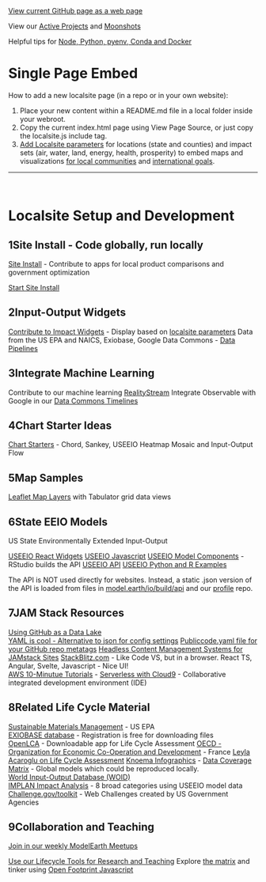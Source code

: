 <div class="showGit">
<a href="https://model.earth/community/start/">View current GitHub page as a web page</a>
</div>

View our [Active Projects](../../projects) and [Moonshots](../../community/projects)


Helpful tips for [Node, Python, pyenv, Conda and Docker](https://model.earth/io/coders/python/)


# Single Page Embed

How to add a new localsite page (in a repo or in your own website):

1. Place your new content within a README.md file in a local folder inside your webroot. 
2. Copy the current index.html page using View Page Source, or just copy the localsite.js include tag.
3. [Add Localsite parameters](../) for locations (state and counties) and impact sets (air, water, land, energy, health, prosperity) to embed maps and visualizations [for local communities](/io/communities/) and [international goals](/data-commons/dist).

____
<br>

# Localsite Setup and Development

## <span class="num">1</span><span class="txt">Site Install - Code globally, run locally</span>

<a href="../../localsite/start/steps/">Site Install</a> - Contribute to apps for local product comparisons and government optimization
<!--
&bullet; <a href="/apps/">Our Apps Folder</a> - Customize JQuery pages
&bullet; <a href="../challenge/">Sustainable Communities Web Challenge</a><br>
&bullet; <a href="../challenge/how/">How to Create a Local Site Page</a><br>
--> 

<a href="../../localsite/start/steps/" class="btn btn-success">Start Site Install</a>


## <span class="num">2</span><span class="txt">Input-Output Widgets</span>
<a href="../../io/charts/">Contribute to Impact Widgets</a> - Display based on [localsite parameters](../) 
Data from the US EPA and NAICS, Exiobase, Google Data Commons - [Data Pipelines](/data-pipeline/)


## <span class="num">3</span><span class="txt">Integrate Machine Learning</span>
Contribute to our machine learning [RealityStream](../../RealityStream/)
Integrate Observable with Google in our <a href="/data-commons/docs/data/">Data Commons Timelines</a>

## <span class="num">4</span><span class="txt">Chart Starter Ideas</span>
[Chart Starters](../../community/start/charts) - Chord, Sankey, USEEIO Heatmap Mosaic and Input-Output Flow


## <span class="num">5</span><span class="txt">Map Samples</span>
[Leaflet Map Layers](../../community/start/maps#geoview=state&state=CA) with Tabulator grid data views

## <span class="num">6</span><span class="txt">State EEIO Models</span>

US State Environmentally Extended Input-Output

[USEEIO React Widgets](../../io/charts)
[USEEIO Javascript](../../../useeio.js/footprint/)
[USEEIO Model Components](https://github.com/USEPA/useeior/blob/master/format_specs/Model.md) - RStudio builds the API
[USEEIO API](https://github.com/usepa/useeio_api/)
[USEEIO Python and R Examples](../../community/resources/useeio)

The API is NOT used directly for websites.
Instead, a static .json version of the API is loaded from files in [model.earth/io/build/api](https://github.com/ModelEarth/io/tree/main/build/api) and our [profile](http://model.earth/profile) repo.


## <span class="num">7</span><span class="txt">JAM Stack Resources</span>

[Using GitHub as a Data Lake](https://dzone.com/articles/using-github-as-a-data-lake)  
[YAML is cool - Alternative to json for config settings](https://www.educative.io/blog/yaml-tutorial)
[Publiccode.yaml file for your GitHub repo metatags](https://github.com/publiccodeyml/publiccode.yml)
[Headless Content Management Systems for JAMstack Sites](https://jamstack.org/headless-cms/)
[StackBlitz.com](https://stackblitz.com/) - Like Code VS, but in a browser. React TS, Angular, Svelte, Javascript - Nice UI!  
[AWS 10-Minutue Tutorials](https://aws.amazon.com/getting-started/tutorials/?awsf.getting-started-content=use-case-tmt%23websites-apps) - [Serverless with Cloud9](https://aws.amazon.com/getting-started/tutorials/build-serverless-app-codestar-cloud9/?trk=gs_card) - Collaborative integrated development environment (IDE)

<!--
[Netlify Gatsby Starter](https://github.com/netlify-templates/gatsby-starter-netlify-cms) - [Gatsby](https://www.gatsbyjs.org/)    

**VueJS**  
[Element Table](https://element.bootstrap-table.com/examples/)  
[Build a Vue App with Google Firebase Authentication and Firestore Database](https://blog.bitsrc.io/build-a-vue-app-with-firebase-authentication-and-database-e7d6816f79af)  
[Frappe/ERPNext](https://frappe.io/frappejs/docs/client/index.md), 
[VuePress](https://vuepress.vuejs.org/), 
[Gridsome](https://gridsome.org/), 
[Nuxt](https://nuxtjs.org/).&nbsp;  

**Google Flutter**  
[Flutter - apps for mobile, web and desktop](https://flutter.dev/)  
[Flutter/Dart samples in HTML](https://gallery.flutter.dev/)
-->



## <span class="num">8</span><span class="txt">Related Life Cycle Material</span>

<!--
There is growing trend across industry to trace the entire supply chain. 
Responsible sourcing allows manufacturers to...
-->

[Sustainable Materials Management](https://www.epa.gov/smm) - US EPA  
[EXIOBASE database](https://www.exiobase.eu/) - Registration is free for downloading files  
[OpenLCA](https://www.openlca.org/) - Downloadable app for Life Cycle Assessment
[OECD - Organization for Economic Co-Operation and Development](https://www.oecd.org/sti/ind/measuring-trade-in-value-added.htm) - France
[Leyla Acaroglu on Life Cycle Assessment](https://medium.com/disruptive-design/a-guide-to-life-cycle-thinking-b762ab49bce3)
[Knoema Infographics](https://knoema.com/infographics) - [Data Coverage Matrix](https://knoema.com/atlas/matrix) - Global models which could be reproduced locally.  
[World Input-Output Database (WOID)](http://www.wiod.org/otherdb)  
[IMPLAN Impact Analysis](https://implanhelp.zendesk.com/hc/en-us/articles/360039284273-Environmental-Data) - 8 broad categories using USEEIO model data  
[Challenge.gov/toolkit](https://www.challenge.gov/toolkit/) - Web Challenges created by US Government Agencies

## <span class="num">9</span><span class="txt">Collaboration and Teaching</span>

[Join in our weekly ModelEarth Meetups](/io/coders/)


[Use our Lifecycle Tools for Research and Teaching](/io/learn/)
Explore [the matrix](/io/about/matrix/) and tinker using [Open Footprint Javascript](/useeio.js/footprint/)

<!-- 
Expensive European Exiobase
https://simapro.com/products/exiobase-database/-->

<!-- GEOD - Global Economic Open Database  -->
<!--
[Recycling and Resource Recovery as a Tool for Regional Economic Development](https://www.epa.gov/smm/sustainable-materials-management-smm-web-academy-webinar-recycling-and-resource-recovery-tool) - Webinar: Nov 20, 2019, 1PM  
-->

<!--
USCSD Materials Marketplace - Seems to be members only. Wes has a contact that worked on it.
https://usbcsd.org/materials

Southern Regional Science Association
http://www.srsa.org/


https://joulebug.com/
-->


<!-- 

Create a Sankey chart with a return flow:
https://www.sciencedirect.com/science/article/pii/S0921344917301167
-->

